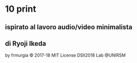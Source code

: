 
# 10 print

## ispirato al lavoro audio/video minimalista
## di Ryoji Ikeda

by frmurgia © 2017-18 MIT License
DSII2018 Lab @UNIRSM
